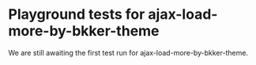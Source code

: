 # Playground tests for ajax-load-more-by-bkker-theme
We are still awaiting the first test run for ajax-load-more-by-bkker-theme.
